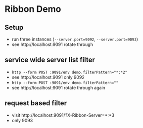 # Ribbon Demo

## Setup
* run three instances (`--server.port=9092`, `--server.port=9093`)
* see http://localhost:9091 rotate through

## service wide server list filter
* `http --form POST :9091/env demo.filterPattern="*:*2"`
* see http://localhost:9091 only 9092
* `http --form POST :9091/env demo.filterPattern=""`
* see http://localhost:9091 rotate through again

## request based filter

* visit http://localhost:9091/?X-Ribbon-Server=*:*3
* only 9093